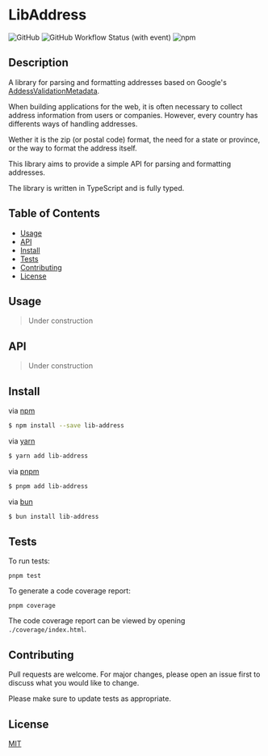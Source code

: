 # LibAddress

![GitHub](https://img.shields.io/github/license/lancelotp/lib-address)
![GitHub Workflow Status (with event)](https://img.shields.io/github/actions/workflow/status/LancelotP/lib-address/release-please.yml)
![npm](https://img.shields.io/npm/v/lib-address)

## Description

A library for parsing and formatting addresses based on Google's [AddessValidationMetadata](https://github.com/google/libaddressinput/wiki/AddressValidationMetadata).

When building applications for the web, it is often necessary to collect address information from users or companies. However, every country has differents ways of handling addresses.

Wether it is the zip (or postal code) format, the need for a state or province, or the way to format the address itself.

This library aims to provide a simple API for parsing and formatting addresses.

The library is written in TypeScript and is fully typed.

## Table of Contents

- [Usage](#usage)
- [API](#api)
- [Install](#install)
- [Tests](#tests)
- [Contributing](#contributing)
- [License](#license)

## Usage

> Under construction

## API

> Under construction

## Install

via [npm](https://npmjs.org)

```sh
$ npm install --save lib-address
```

via [yarn](https://yarnpkg.com)

```sh
$ yarn add lib-address
```

via [pnpm](https://pnpm.io)

```sh
$ pnpm add lib-address
```

via [bun](https://bun.sh)

```sh
$ bun install lib-address
```

## Tests

To run tests:

```
pnpm test
```

To generate a code coverage report:

```
pnpm coverage
```

The code coverage report can be viewed by opening `./coverage/index.html`.

## Contributing

Pull requests are welcome. For major changes, please open an issue first
to discuss what you would like to change.

Please make sure to update tests as appropriate.

## License

[MIT](https://choosealicense.com/licenses/mit/)
